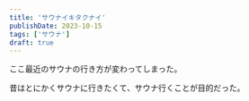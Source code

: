 ```yaml
---
title: 'サウナイキタクナイ'
publishDate: 2023-10-15
tags: ['サウナ']
draft: true
---
```


ここ最近のサウナの行き方が変わってしまった。

昔はとにかくサウナに行きたくて、サウナ行くことが目的だった。
